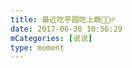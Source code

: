 ```yaml
---
title: 最近吃芋圆吃上瘾🤷🏻‍♂️
date: 2017-06-30 10:56:29
mCategories: [说说]
type: moment
---
```


<div id="pics-20170630105629"></div>

<script>
var data = [
    {"link": "2017-06-30_000000.jpeg", "type": "shuoshuo"}
];
picsRender(data, "pics-20170630105629");
</script>
